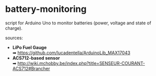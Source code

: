 # battery-monitoring

script for Arduino Uno to monitor batteries (power, voltage and state of charge).  

sources:
* **LiPo Fuel Gauge**  
➡ https://github.com/lucadentella/ArduinoLib_MAX17043
* **ACS712-based sensor**  
➡ http://wiki.mchobby.be/index.php?title=SENSEUR-COURANT-ACS712#Brancher